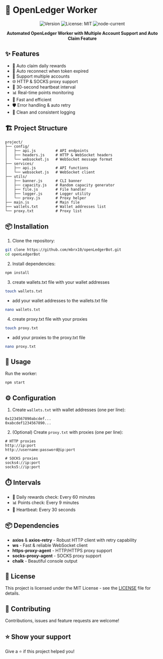 # 🤖 OpenLedger Worker

<div align="center">

![Version](https://img.shields.io/badge/version-1.0.0-blue.svg?cacheSeconds=2592000)
![License: MIT](https://img.shields.io/badge/License-MIT-yellow.svg)
![node-current](https://img.shields.io/badge/node-%3E%3D%2018.0.0-green)

**Automated OpenLedger Worker with Multiple Account Support and Auto Claim Feature**

</div>

## ✨ Features

- 🔄 Auto claim daily rewards
- 🔁 Auto reconnect when token expired
- 👥 Support multiple accounts
- 🌐 HTTP & SOCKS proxy support
- 💓 30-second heartbeat interval
- 📊 Real-time points monitoring
- 🚀 Fast and efficient
- 🛡️ Error handling & auto retry
- 📝 Clean and consistent logging

## 🏗️ Project Structure
```
project/
├── config/
│   ├── api.js         # API endpoints
│   ├── headers.js     # HTTP & WebSocket headers  
│   └── websocket.js   # WebSocket message format
├── services/
│   ├── api.js         # API functions
│   └── websocket.js   # WebSocket client
├── utils/
│   ├── banner.js      # CLI banner
│   ├── capacity.js    # Random capacity generator
│   ├── file.js        # File handler
│   ├── logger.js      # Logger utility
│   └── proxy.js       # Proxy helper
├── main.js            # Main file
├── wallets.txt        # Wallet addresses list
└── proxy.txt          # Proxy list
```

## 📦 Installation

1. Clone the repository:
```bash
git clone https://github.com/mbrx10/openLedgerBot.git
cd openLedgerBot
```

2. Install dependencies:
```bash
npm install
```

3. create wallets.txt file with your wallet addresses
```bash
touch wallets.txt
```
- add your wallet addresses to the wallets.txt file
```bash
nano wallets.txt
```

4. create proxy.txt file with your proxies
```bash
touch proxy.txt
```
- add your proxies to the proxy.txt file
```bash
nano proxy.txt
```
## 🚀 Usage

Run the worker:
```bash
npm start
```
## ⚙️ Configuration

1. Create `wallets.txt` with wallet addresses (one per line):
```
0x1234567890abcdef...
0xabcdef1234567890...
```

2. (Optional) Create `proxy.txt` with proxies (one per line):
```
# HTTP proxies
http://ip:port
http://username:password@ip:port

# SOCKS proxies
socks4://ip:port
socks5://ip:port
```

## ⏱️ Intervals

- 🎁 Daily rewards check: Every 60 minutes
- 📊 Points check: Every 9 minutes
- 💓 Heartbeat: Every 30 seconds

## 📦 Dependencies

- **axios** & **axios-retry** - Robust HTTP client with retry capability
- **ws** - Fast & reliable WebSocket client
- **https-proxy-agent** - HTTP/HTTPS proxy support
- **socks-proxy-agent** - SOCKS proxy support
- **chalk** - Beautiful console output

## 📝 License

This project is licensed under the MIT License - see the [LICENSE](LICENSE) file for details.

## 🤝 Contributing

Contributions, issues and feature requests are welcome!

## ⭐️ Show your support

Give a ⭐️ if this project helped you! 